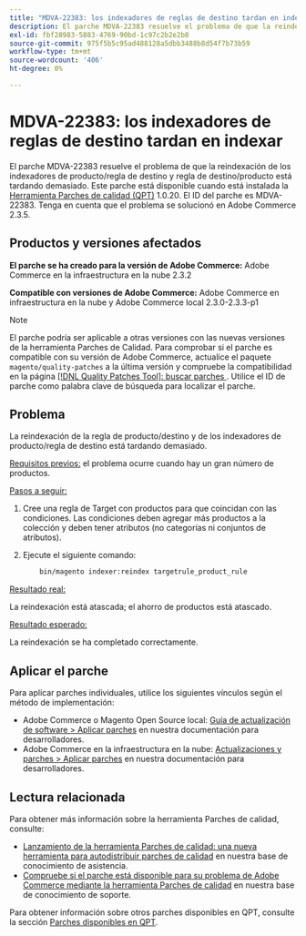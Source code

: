 ```yaml
---
title: "MDVA-22383: los indexadores de reglas de destino tardan en indexar"
description: El parche MDVA-22383 resuelve el problema de que la reindexación de los indexadores de producto/regla de destino y regla de destino/producto está tardando demasiado. Este parche está disponible cuando está instalada la [Quality Patches Tool (QPT)](/help/announcements/adobe-commerce-announcements/magento-quality-patches-released-new-tool-to-self-serve-quality-patches.md) 1.0.20. El ID del parche es MDVA-22383. Tenga en cuenta que el problema se solucionó en Adobe Commerce 2.3.5.
exl-id: fbf28983-5883-4769-90bd-1c97c2b2e2b8
source-git-commit: 975f5b5c95ad488128a5dbb3488b8d54f7b73b59
workflow-type: tm+mt
source-wordcount: '406'
ht-degree: 0%

---
```


# MDVA-22383: los indexadores de reglas de destino tardan en indexar

El parche MDVA-22383 resuelve el problema de que la reindexación de los indexadores de producto/regla de destino y regla de destino/producto está tardando demasiado. Este parche está disponible cuando está instalada la [Herramienta Parches de calidad (QPT)](/help/announcements/adobe-commerce-announcements/magento-quality-patches-released-new-tool-to-self-serve-quality-patches.md) 1.0.20. El ID del parche es MDVA-22383. Tenga en cuenta que el problema se solucionó en Adobe Commerce 2.3.5.

## Productos y versiones afectados

**El parche se ha creado para la versión de Adobe Commerce:** Adobe Commerce en la infraestructura en la nube 2.3.2

**Compatible con versiones de Adobe Commerce:** Adobe Commerce en infraestructura en la nube y Adobe Commerce local 2.3.0-2.3.3-p1

>[!NOTE]
>
>El parche podría ser aplicable a otras versiones con las nuevas versiones de la herramienta Parches de Calidad. Para comprobar si el parche es compatible con su versión de Adobe Commerce, actualice el paquete `magento/quality-patches` a la última versión y compruebe la compatibilidad en la página [[!DNL Quality Patches Tool]: buscar parches ](https://devdocs.magento.com/quality-patches/tool.html#patch-grid). Utilice el ID de parche como palabra clave de búsqueda para localizar el parche.

## Problema

La reindexación de la regla de producto/destino y de los indexadores de producto/regla de destino está tardando demasiado.

<u>Requisitos previos:</u> el problema ocurre cuando hay un gran número de productos.

<u>Pasos a seguir:</u>

1. Cree una regla de Target con productos para que coincidan con las condiciones. Las condiciones deben agregar más productos a la colección y deben tener atributos (no categorías ni conjuntos de atributos).
1. Ejecute el siguiente comando:

   ```bash
       bin/magento indexer:reindex targetrule_product_rule
   ```

<u>Resultado real:</u>

La reindexación está atascada; el ahorro de productos está atascado.

<u>Resultado esperado:</u>

La reindexación se ha completado correctamente.

## Aplicar el parche

Para aplicar parches individuales, utilice los siguientes vínculos según el método de implementación:

* Adobe Commerce o Magento Open Source local: [Guía de actualización de software > Aplicar parches](https://devdocs.magento.com/guides/v2.4/comp-mgr/patching/mqp.html) en nuestra documentación para desarrolladores.
* Adobe Commerce en la infraestructura en la nube: [Actualizaciones y parches > Aplicar parches](https://devdocs.magento.com/cloud/project/project-patch.html) en nuestra documentación para desarrolladores.

## Lectura relacionada

Para obtener más información sobre la herramienta Parches de calidad, consulte:

* [Lanzamiento de la herramienta Parches de calidad: una nueva herramienta para autodistribuir parches de calidad](/help/announcements/adobe-commerce-announcements/magento-quality-patches-released-new-tool-to-self-serve-quality-patches.md) en nuestra base de conocimiento de asistencia.
* [Compruebe si el parche está disponible para su problema de Adobe Commerce mediante la herramienta Parches de calidad](/help/support-tools/patches-available-in-qpt-tool/check-patch-for-magento-issue-with-magento-quality-patches.md) en nuestra base de conocimiento de soporte.

Para obtener información sobre otros parches disponibles en QPT, consulte la sección [Parches disponibles en QPT](https://support.magento.com/hc/en-us/sections/360010506631-Patches-available-in-MQP-tool-).
